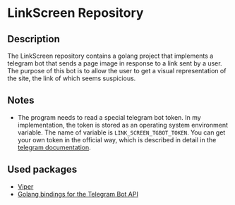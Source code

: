 # LinkScreen Repository

## Description
The LinkScreen repository contains a golang project that implements a telegram bot that sends a page image in response to a link sent by a user.
The purpose of this bot is to allow the user to get a visual representation of the site, the link of which seems suspicious.

## Notes
* The program needs to read a special telegram bot token. In my implementation, the token is stored as an operating system environment variable.
The name of variable is `LINK_SCREEN_TGBOT_TOKEN`. You can get your own token in the official way, which is described in detail in the [telegram documentation](https://core.telegram.org/bots/api).

## Used packages
* [Viper](https://github.com/spf13/viper)
* [Golang bindings for the Telegram Bot API](https://github.com/go-telegram-bot-api/telegram-bot-api)
